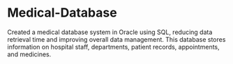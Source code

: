 # Medical-Database
Created a medical database system in Oracle using SQL, reducing data retrieval time and improving overall data management. This database stores information on hospital staff, departments, patient records, appointments, and medicines.
